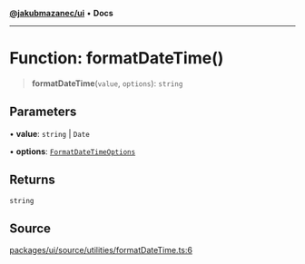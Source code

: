 [**@jakubmazanec/ui**](../README.md) • **Docs**

---

# Function: formatDateTime()

> **formatDateTime**(`value`, `options`): `string`

## Parameters

• **value**: `string` \| `Date`

• **options**: [`FormatDateTimeOptions`](../type-aliases/FormatDateTimeOptions.md)

## Returns

`string`

## Source

[packages/ui/source/utilities/formatDateTime.ts:6](https://github.com/jakubmazanec/tools/blob/bb20df5276ddb119762948adc2cda520aef09f0f/packages/ui/source/utilities/formatDateTime.ts#L6)
